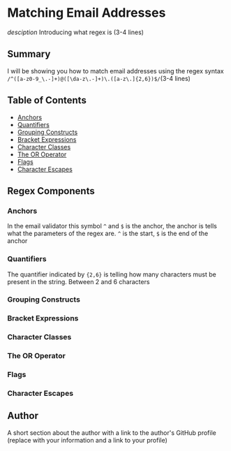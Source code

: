 # Matching Email Addresses
*desciption*
Introducing what regex is (3-4 lines)

## Summary

I will be showing you how to match email addresses using the regex syntax `/^([a-z0-9_\.-]+)@([\da-z\.-]+)\.([a-z\.]{2,6})$/`(3-4 lines)

## Table of Contents

- [Anchors](#anchors)
- [Quantifiers](#quantifiers)
- [Grouping Constructs](#grouping-constructs)
- [Bracket Expressions](#bracket-expressions)
- [Character Classes](#character-classes)
- [The OR Operator](#the-or-operator)
- [Flags](#flags)
- [Character Escapes](#character-escapes)

## Regex Components


### Anchors
In the email validator this symbol `^` and `$` is the anchor, the anchor is tells what the parameters of the regex are. `^` is the start, `$` is the end of the anchor

### Quantifiers
The quantifier indicated by `{2,6}` is telling how many characters must be present in the string. Between 2 and 6 characters 

### Grouping Constructs



### Bracket Expressions

### Character Classes

### The OR Operator

### Flags

### Character Escapes

## Author

A short section about the author with a link to the author's GitHub profile (replace with your information and a link to your profile)
